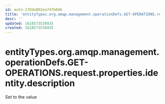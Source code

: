 ```yaml
---
id: auto-178da802ea747b04b
title: 'entityTypes.org.amqp.management.operationDefs.GET-OPERATIONS.request.properties.identity.description'
desc: ''
updated: 1618573536935
created: 1618573536935
---
```

# entityTypes.org.amqp.management.operationDefs.GET-OPERATIONS.request.properties.identity.description

Set to the value 